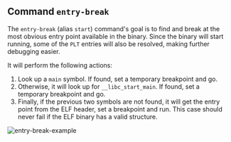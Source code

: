 ## Command `entry-break`

The `entry-break` (alias `start`) command's goal is to find and break at the most obvious entry
point available in the binary. Since the binary will start running, some of the `PLT` entries will
also be resolved, making further debugging easier.

It will perform the following actions:

1. Look up a `main` symbol. If found, set a temporary breakpoint and go.
2. Otherwise, it will look up for `__libc_start_main`. If found, set a temporary breakpoint and go.
3. Finally, if the previous two symbols are not found, it will get the entry point from the ELF
   header, set a breakpoint and run. This case should never fail if the ELF binary has a valid
   structure.

![entry-break-example](https://i.imgur.com/zXSERMh.png)
